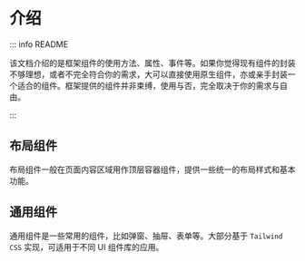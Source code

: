 # 介绍

::: info README

该文档介绍的是框架组件的使用方法、属性、事件等。如果你觉得现有组件的封装不够理想，或者不完全符合你的需求，大可以直接使用原生组件，亦或亲手封装一个适合的组件。框架提供的组件并非束缚，使用与否，完全取决于你的需求与自由。

:::

## 布局组件

布局组件一般在页面内容区域用作顶层容器组件，提供一些统一的布局样式和基本功能。

## 通用组件

通用组件是一些常用的组件，比如弹窗、抽屉、表单等。大部分基于 `Tailwind CSS` 实现，可适用于不同 UI 组件库的应用。
